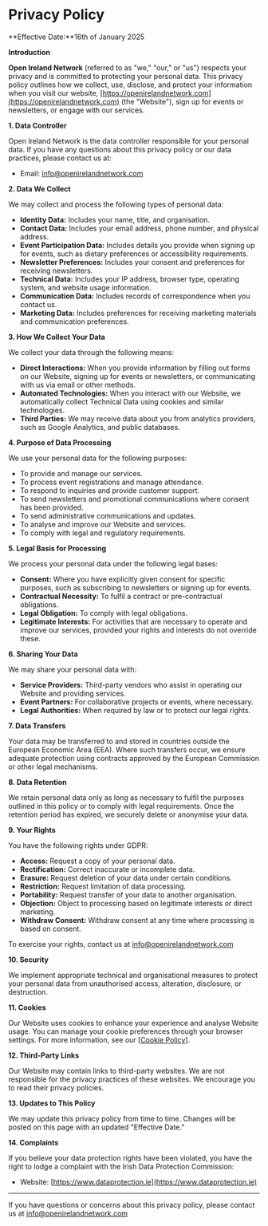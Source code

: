 # Privacy Policy

**Effective Date:**16th of January 2025

**Introduction**

**Open Ireland Network** (referred to as "we," "our," or "us") respects your privacy and is committed to protecting your personal data. This privacy policy outlines how we collect, use, disclose, and protect your information when you visit our website, [https://openirelandnetwork.com](https://openirelandnetwork.com) (the "Website"), sign up for events or newsletters, or engage with our services.

**1\. Data Controller**

Open Ireland Network is the data controller responsible for your personal data. If you have any questions about this privacy policy or our data practices, please contact us at:

* Email: [info@openirelandnetwork.com](mailto:info@openirelandnetwork.com)   

**2\. Data We Collect**

We may collect and process the following types of personal data:

* **Identity Data:** Includes your name, title, and organisation.  
* **Contact Data:** Includes your email address, phone number, and physical address.  
* **Event Participation Data:** Includes details you provide when signing up for events, such as dietary preferences or accessibility requirements.  
* **Newsletter Preferences:** Includes your consent and preferences for receiving newsletters.  
* **Technical Data:** Includes your IP address, browser type, operating system, and website usage information.  
* **Communication Data:** Includes records of correspondence when you contact us.  
* **Marketing Data:** Includes preferences for receiving marketing materials and communication preferences.

**3\. How We Collect Your Data**

We collect your data through the following means:

* **Direct Interactions:** When you provide information by filling out forms on our Website, signing up for events or newsletters, or communicating with us via email or other methods.  
* **Automated Technologies:** When you interact with our Website, we automatically collect Technical Data using cookies and similar technologies.  
* **Third Parties:** We may receive data about you from analytics providers, such as Google Analytics, and public databases.

**4\. Purpose of Data Processing**

We use your personal data for the following purposes:

* To provide and manage our services.  
* To process event registrations and manage attendance.  
* To respond to inquiries and provide customer support.  
* To send newsletters and promotional communications where consent has been provided.  
* To send administrative communications and updates.  
* To analyse and improve our Website and services.  
* To comply with legal and regulatory requirements.

**5\. Legal Basis for Processing**

We process your personal data under the following legal bases:

* **Consent:** Where you have explicitly given consent for specific purposes, such as subscribing to newsletters or signing up for events.  
* **Contractual Necessity:** To fulfil a contract or pre-contractual obligations.  
* **Legal Obligation:** To comply with legal obligations.  
* **Legitimate Interests:** For activities that are necessary to operate and improve our services, provided your rights and interests do not override these.

**6\. Sharing Your Data**

We may share your personal data with:

* **Service Providers:** Third-party vendors who assist in operating our Website and providing services.  
* **Event Partners:** For collaborative projects or events, where necessary.  
* **Legal Authorities:** When required by law or to protect our legal rights.

**7\. Data Transfers**

Your data may be transferred to and stored in countries outside the European Economic Area (EEA). Where such transfers occur, we ensure adequate protection using contracts approved by the European Commission or other legal mechanisms.

**8\. Data Retention**

We retain personal data only as long as necessary to fulfil the purposes outlined in this policy or to comply with legal requirements. Once the retention period has expired, we securely delete or anonymise your data.

**9\. Your Rights**

You have the following rights under GDPR:

* **Access:** Request a copy of your personal data.  
* **Rectification:** Correct inaccurate or incomplete data.  
* **Erasure:** Request deletion of your data under certain conditions.  
* **Restriction:** Request limitation of data processing.  
* **Portability:** Request transfer of your data to another organisation.  
* **Objection:** Object to processing based on legitimate interests or direct marketing.  
* **Withdraw Consent:** Withdraw consent at any time where processing is based on consent.

To exercise your rights, contact us at [info@openirelandnetwork.com](mailto:info@openirelandnetwork.com) 

**10\. Security**

We implement appropriate technical and organisational measures to protect your personal data from unauthorised access, alteration, disclosure, or destruction.

**11\. Cookies**

Our Website uses cookies to enhance your experience and analyse Website usage. You can manage your cookie preferences through your browser settings. For more information, see our \[[Cookie Policy](https://docs.google.com/document/d/1CrX-WM0PnV0Tm8OdjByG6L43YNLaFdiRvEk4MpfRHkA/edit?usp=drive_link)\].

**12\. Third-Party Links**

Our Website may contain links to third-party websites. We are not responsible for the privacy practices of these websites. We encourage you to read their privacy policies.

**13\. Updates to This Policy**

We may update this privacy policy from time to time. Changes will be posted on this page with an updated "Effective Date."

**14\. Complaints**

If you believe your data protection rights have been violated, you have the right to lodge a complaint with the Irish Data Protection Commission:

* Website: [https://www.dataprotection.ie](https://www.dataprotection.ie) 

---

If you have questions or concerns about this privacy policy, please contact us at [info@openirelandnetwork.com](mailto:info@openirelandnetwork.com) 

